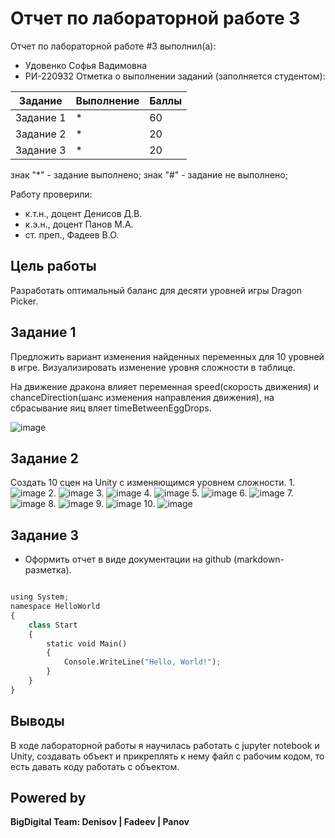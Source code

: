 # Отчет по лабораторной работе 3

Отчет по лабораторной работе #3 выполнил(а):
- Удовенко Софья Вадимовна
- РИ-220932
Отметка о выполнении заданий (заполняется студентом):

| Задание | Выполнение | Баллы |
| ------ | ------ | ------ |
| Задание 1 | * | 60 |
| Задание 2 | * | 20 |
| Задание 3 | * | 20 |

знак "*" - задание выполнено; знак "#" - задание не выполнено;

Работу проверили:
- к.т.н., доцент Денисов Д.В.
- к.э.н., доцент Панов М.А.
- ст. преп., Фадеев В.О.

## Цель работы
Разработать оптимальный баланс для десяти уровней игры Dragon Picker.

## Задание 1
Предложить вариант изменения найденных переменных для 10 уровней в игре. Визуализировать изменение уровня сложности в таблице.

На движение дракона влияет переменная speed(скорость движения) и chanceDirection(шанс изменения направления движения), на сбрасывание яиц вляет timeBetweenEggDrops.

![image](https://sun9-45.userapi.com/impg/xmqIKPQMSgK9Syg0b32foC1eAhugqgaijwg0AA/okBB3N2a2lg.jpg?size=976x121&quality=95&sign=ebefffa139ac0ca7777128730e671f27&type=album)

## Задание 2
Создать 10 сцен на Unity с изменяющимся уровнем сложности.
1.
![image](https://github.com/S0Fka/-1/assets/126691105/a1f890d3-1f5e-41f5-a792-60aee31b1f10)
2.
![image](https://github.com/S0Fka/-1/assets/126691105/a1f890d3-1f5e-41f5-a792-60aee31b1f10)
3.
![image](https://github.com/S0Fka/-1/assets/126691105/a1f890d3-1f5e-41f5-a792-60aee31b1f10)
4.
![image](https://github.com/S0Fka/-1/assets/126691105/a1f890d3-1f5e-41f5-a792-60aee31b1f10)
5.
![image](https://github.com/S0Fka/-1/assets/126691105/a1f890d3-1f5e-41f5-a792-60aee31b1f10)
6.
![image](https://github.com/S0Fka/-1/assets/126691105/a1f890d3-1f5e-41f5-a792-60aee31b1f10)
7.
![image](https://github.com/S0Fka/-1/assets/126691105/a1f890d3-1f5e-41f5-a792-60aee31b1f10)
8.
![image](https://github.com/S0Fka/-1/assets/126691105/a1f890d3-1f5e-41f5-a792-60aee31b1f10)
9.
![image](https://github.com/S0Fka/-1/assets/126691105/a1f890d3-1f5e-41f5-a792-60aee31b1f10)
10.
![image](https://github.com/S0Fka/-1/assets/126691105/a1f890d3-1f5e-41f5-a792-60aee31b1f10)
## Задание 3
- Оформить отчет в виде документации на github (markdown-разметка).

```py

using System;
namespace HelloWorld
{
    class Start 
    {
        static void Main() 
        {
            Console.WriteLine("Hello, World!");
        }
    }
}


```

## Выводы
В ходе лабораторной работы я научилась работать с jupyter notebook и Unity, создавать объект и прикреплять к нему файл с рабочим кодом, то есть давать коду работать с объектом.

## Powered by

**BigDigital Team: Denisov | Fadeev | Panov**
